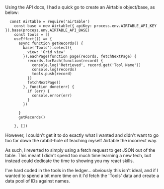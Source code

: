 

Using the API docs, I had a quick go to create an Airtable object/base, as below:

```
  const Airtable = require('airtable')
    const base = new Airtable({ apiKey: process.env.AIRTABLE_API_KEY }).base(process.env.AIRTABLE_API_BASE)
    const tools = []
    useEffect(() => {
      async function getRecords() {
        base('Tools').select({
          view: 'Grid view'
        }).eachPage(function page(records, fetchNextPage) {
          records.forEach(function(record) {
            console.log('Retrieved', record.get('Tool Name'))
            console.log(records)
            tools.push(record)
          })
          fetchNextPage()
        }, function done(err) {
          if (err) { 
            console.error(err)
          }
        })
        
      }
      getRecords()
      
    }, []) 
  ```

  However, I couldn't get it to do exactly what I wanted and didn't want to go too far down the rabbit-hole of teaching myself Airtable the incorrect way. 

  As such, I reverted to simply using a fetch request to get JSON out of the table. This meant I didn't spend too much time learning a new tech, but instead could dedicate the time to showing you my react skills. 


  I've hard coded in the tools in the ledger... obviously this isn't ideal, and if I wanted to spend a bit more time on it I'd fetch the 'Tools' data and create a data pool of IDs against names. 